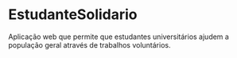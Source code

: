 # EstudanteSolidario
Aplicação web que permite que estudantes universitários ajudem a população geral através de trabalhos voluntários.
